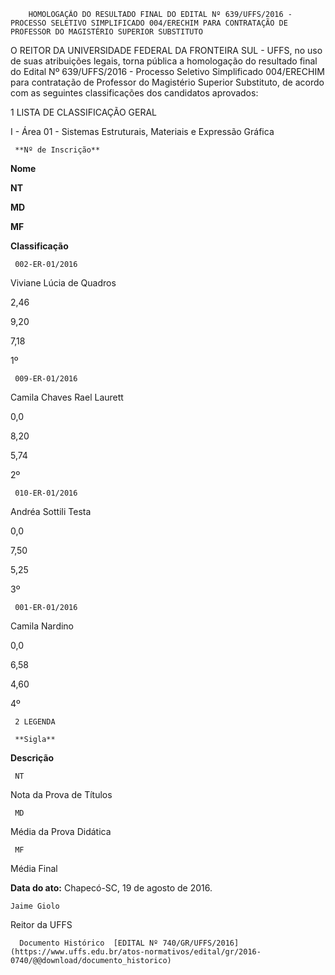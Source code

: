         HOMOLOGAÇÃO DO RESULTADO FINAL DO EDITAL Nº 639/UFFS/2016 - PROCESSO SELETIVO SIMPLIFICADO 004/ERECHIM PARA CONTRATAÇÃO DE PROFESSOR DO MAGISTÉRIO SUPERIOR SUBSTITUTO  

O REITOR DA UNIVERSIDADE FEDERAL DA FRONTEIRA SUL - UFFS, no uso de suas atribuições legais, torna pública a homologação do resultado final do Edital Nº 639/UFFS/2016 - Processo Seletivo Simplificado 004/ERECHIM para contratação de Professor do Magistério Superior Substituto, de acordo com as seguintes classificações dos candidatos aprovados:

 1 LISTA DE CLASSIFICAÇÃO GERAL

 I - Área 01 - Sistemas Estruturais, Materiais e Expressão Gráfica

     **Nº de Inscrição**

   **Nome**

   **NT**

   **MD**

   **MF**

   **Classificação**

     002-ER-01/2016

   Viviane Lúcia de Quadros

   2,46

   9,20

   7,18

   1º

     009-ER-01/2016

   Camila Chaves Rael Laurett

   0,0

   8,20

   5,74

   2º

     010-ER-01/2016

   Andréa Sottili Testa

   0,0

   7,50

   5,25

   3º

     001-ER-01/2016

   Camila Nardino

   0,0

   6,58

   4,60

   4º

     2 LEGENDA

     **Sigla**

   **Descrição**

     NT

   Nota da Prova de Títulos

     MD

   Média da Prova Didática

     MF

   Média Final

      

   **Data do ato:** Chapecó-SC, 19 de agosto de 2016.   
 

    Jaime Giolo   
 Reitor da UFFS 

      Documento Histórico  [EDITAL Nº 740/GR/UFFS/2016](https://www.uffs.edu.br/atos-normativos/edital/gr/2016-0740/@@download/documento_historico)     
      
